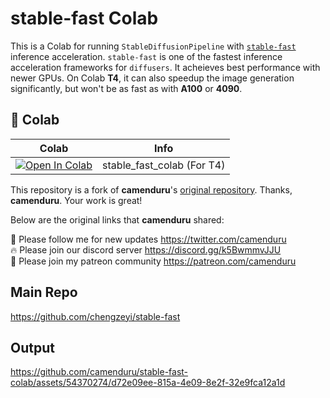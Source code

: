# stable-fast Colab

This is a Colab for running `StableDiffusionPipeline` with [`stable-fast`](https://github.com/chengzeyi/stable-fast) inference acceleration.
`stable-fast` is one of the fastest inference acceleration frameworks for `diffusers`.
It acheieves best performance with newer GPUs.
On Colab __T4__, it can also speedup the image generation significantly, but won't be as fast as with __A100__ or __4090__.

## 🦒 Colab

| Colab | Info |
| ----- | ---- |
[![Open In Colab](https://colab.research.google.com/assets/colab-badge.svg)](https://colab.research.google.com/github/chengzeyi/stable-fast-colab/blob/main/stable_fast_colab.ipynb) | stable_fast_colab (For T4) |

This repository is a fork of __camenduru__'s [original repository](https://github.com/camenduru/stable-fast-colab).
Thanks, __camenduru__. Your work is great!

Below are the original links that __camenduru__ shared:

🐣 Please follow me for new updates https://twitter.com/camenduru <br />
🔥 Please join our discord server https://discord.gg/k5BwmmvJJU <br />
🥳 Please join my patreon community https://patreon.com/camenduru <br />

## Main Repo

https://github.com/chengzeyi/stable-fast

## Output

https://github.com/camenduru/stable-fast-colab/assets/54370274/d72e09ee-815a-4e09-8e2f-32e9fca12a1d
